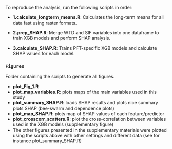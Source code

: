 To reproduce the analysis, run the following scripts in order:

* **1.calculate_longterm_means.R**: Calculates the long-term means for all data fast using raster formats.

* **2.prep_SHAP.R**: Merge WTD and SIF variables into one dataframe to train XGB models and perform SHAP analysis.

* **3.calculate_SHAP.R**: Trains PFT-specific XGB models and calculate SHAP values for each model.

### `Figures`
Folder containing the scripts to generate all figures. 

* **plot_Fig_1.R**
* **plot_map_variables.R**: plots maps of the main variables used in this study
* **plot_summary_SHAP.R**: loads SHAP results and plots nice summary plots SHAP (bee-swarm and dependence plots)
* **plot_map_SHAP.R**: plots map of SHAP values of each feature/predictor
* **plot_crosscorr_scatters.R**: plot the cross-correlation between variables used in the XGB models (supplementary figure)
* The other figures presented in the supplementary materials were plotted using the scripts above with other settings and different data (see for instance plot_summary_SHAP.R)

